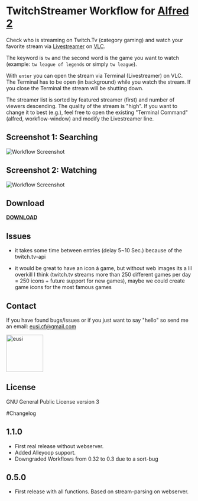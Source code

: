 TwitchStreamer Workflow for [Alfred 2](http://www.alfredapp.com)
==============================

Check who is streaming on Twitch.Tv (category gaming) and watch your favorite stream via [Livestreamer](https://github.com/chrippa/livestreamer) on [VLC](http://www.videolan.org/vlc/index.html).

The keyword is `tw` and the second word is the game you want to watch (example: `tw league of legends` or simply `tw league`).

With `enter` you can open the stream via Terminal (Livestreamer) on VLC. The Terminal has to be open (in background) while you watch the stream. If you close the Terminal the stream will be shutting down.

The streamer list is sorted by featured streamer (first) and number of viewers descending. The quality of the stream is "high". If you want to change it to best (e.g.), feel free to open the existing "Terminal Command" (alfred, workflow-window) and modify the Livestreamer line.


## Screenshot 1: Searching
![Workflow Screenshot](https://github.com/eusi/alfred2-twitch-streamer/blob/master/screenshots/workflow1.jpg?raw=true)

## Screenshot 2: Watching
![Workflow Screenshot](https://github.com/eusi/alfred2-twitch-streamer/blob/master/screenshots/workflow2.jpg?raw=true)


## Download
**[DOWNLOAD](https://github.com/eusi/alfred2-twitch-streamer/blob/master/workflow/TwitchStreamer.alfredworkflow?raw=true)**


## Issues

* it takes some time between entries (delay 5~10 Sec.) because of the twitch.tv-api

* it would be great to have an icon á game, but without web images its a lil overkill I think (twitch.tv streams more than 250 different games per day = 250 icons + future support for new games), maybe we could create game icons for the most famous games


## Contact

If you have found bugs/issues or if you just want to say "hello" so send me an email: eusi.cf@gmail.com

<a href="https://github.com/ruedap"><img src="https://2.gravatar.com/avatar/d954b2ec10b10436505ae62fe972df97?d=https%3A%2F%2Fidenticons.github.com%2Fe098fc2b57681a6f25ba17badf99aa6f.png&r=x&s=440" alt="eusi" title="eusi" width="100" height="100"></a>


## License

GNU General Public License version 3



#Changelog

## 1.1.0

* First real release without webserver.
* Added Alleyoop support.
* Downgraded Workflows from 0.32 to 0.3 due to a sort-bug


## 0.5.0

* First release with all functions. Based on stream-parsing on webserver.

